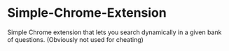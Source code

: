 # Simple-Chrome-Extension

Simple Chrome extension that lets you search dynamically in a given bank of questions. (Obviously not used for cheating)
